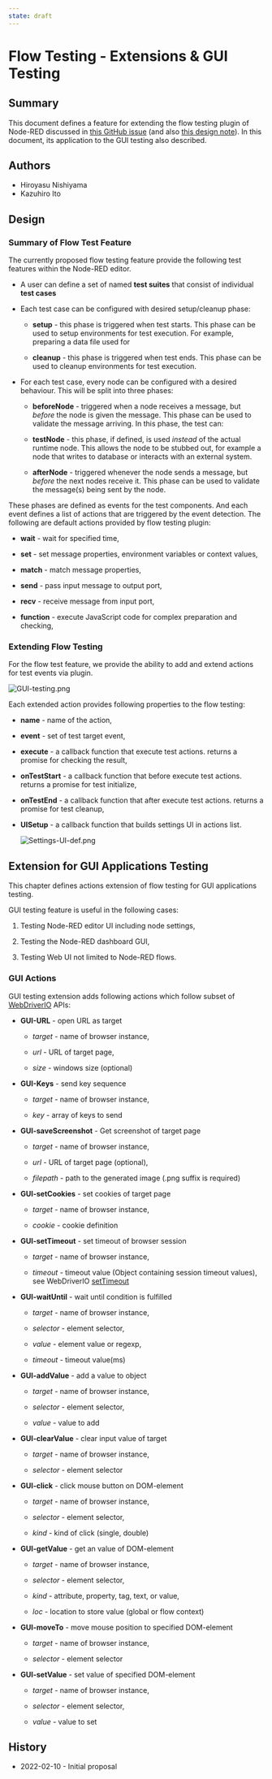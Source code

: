 ```yaml
---
state: draft
---
```


# Flow Testing - Extensions & GUI Testing

## Summary

 This document defines a feature for extending the flow testing plugin of Node-RED discussed in [this GitHub issue](https://github.com/node-red/node-red-flow-tester/issues/1) (and also [this design note](https://github.com/node-red/designs/pull/52)).   In this document, its application to the GUI testing also described.

## Authors

- Hiroyasu Nishiyama
- Kazuhiro Ito

## Design

### Summary of Flow Test Feature

The currently proposed flow testing feature provide the following test features within the Node-RED editor.

- A user can define a set of named **test suites** that consist of individual **test cases**

- Each test case can be configured with desired setup/cleanup phase:
  
  - **setup** - this phase is triggered when test starts. This phase
    can be used to setup environments for test execution. For
    example, preparing a data file used for
  
  - **cleanup** - this phase is triggered when test ends. This phase
    can be used to cleanup environments for test execution.

- For each test case, every node can be configured with a desired behaviour. This will be split into three phases:
  
  - **beforeNode** - triggered when a node receives a message, but *before* the node is given the message. This phase can be used to validate the message arriving. In this phase, the test can:
  
  - **testNode** - this phase, if defined, is used *instead* of the actual runtime node. This allows the node to be stubbed out, for example a node that writes to database or interacts with an external system.
  
  - **afterNode** - triggered whenever the node sends a message, but *before* the next nodes receive it. This phase can be used to validate the message(s) being sent by the node.

These phases are defined as events for the test components. And each event defines a list of actions that are triggered by the event detection. The following are default actions provided by flow testing plugin:

- **wait** - wait for specified time,

- **set** - set message properties, environment variables or context values,

- **match** - match message properties,

- **send** - pass input message to output port,

- **recv** - receive message from input port,

- **function** - execute JavaScript code for complex preparation and checking,

### Extending Flow Testing

For the flow test feature, we provide the ability to add and extend actions for test events via plugin.  

![GUI-testing.png](images/GUI-testing.png)

Each extended action provides following properties to the flow testing:

- **name** - name of the action,

- **event** - set of test target event,

- **execute** - a callback function that execute test actions. returns a promise for checking the result,

- **onTestStart** - a callback function that before execute test actions. returns a promise for test initialize,

- **onTestEnd** - a callback function that after execute test actions. returns a promise for test cleanup,

- **UISetup** - a callback function that builds settings UI in actions list.

  ![Settings-UI-def.png](images/Settings-UI-def.png)

## Extension for GUI Applications Testing

This chapter defines actions extension of flow testing for GUI applications testing.  

GUI testing feature is useful in the following cases:

1. Testing Node-RED editor UI including node settings,

2. Testing the Node-RED dashboard GUI,

3. Testing Web UI not limited to Node-RED flows.

### GUI Actions

GUI testing extension adds following actions which follow subset of [WebDriverIO](https://webdriver.io/) APIs:

- **GUI-URL** - open URL as target
  
  - *target* - name of browser instance,
  
  - *url* - URL of target page, 
  
  - *size* - windows size (optional)

- **GUI-Keys** - send key sequence

  - *target* - name of browser instance,

  - *key* - array of keys to send

- **GUI-saveScreenshot** - Get screenshot of target page
  
  - *target* - name of browser instance,
  
  - *url* - URL of target page (optional),

  - *filepath* - path to the generated image (.png suffix is required)
  
- **GUI-setCookies** - set cookies of target page
  
  - *target* - name of browser instance,
  
  - *cookie* - cookie definition

- **GUI-setTimeout** - set timeout of browser session
  
  - *target* - name of browser instance,
  
  - *timeout* - timeout value (Object containing session timeout values),  
    see WebDriverIO [setTimeout](https://webdriver.io/docs/api/browser/setTimeout/) 

- **GUI-waitUntil** - wait until condition is fulfilled
  
  - *target* - name of browser instance,
  
  - *selector* - element selector,
  
  - *value* - element value or regexp,

  - *timeout* - timeout value(ms)
 
- **GUI-addValue** - add a value to object
  
  - *target* - name of browser instance,
  
  - *selector* - element selector,
  
  - *value* - value to add

- **GUI-clearValue** - clear input value of target
  
  - *target* - name of browser instance,
  
  - *selector* - element selector

- **GUI-click** - click mouse button on DOM-element
  
  - *target* - name of browser instance,

  - *selector* - element selector,
  
  - *kind* - kind of click (single, double)

- **GUI-getValue** - get an value of DOM-element
  
  - *target* - name of browser instance,
  
  - *selector* - element selector,
  
  - *kind* - attribute, property, tag, text, or value,
  
  - *loc* - location to store value (global or flow context)

- **GUI-moveTo** - move mouse position to specified DOM-element
  
  - *target* - name of browser instance,
  
  - *selector* - element selector

- **GUI-setValue** - set value of specified DOM-element
  
  - *target* - name of browser instance,
  
  - *selector* - element selector,
  
  - *value* - value to set

## History

- 2022-02-10 - Initial proposal
